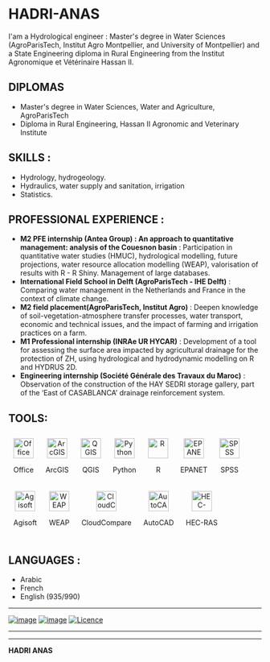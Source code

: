 # HADRI-ANAS
I'am a Hydrological engineer : Master's degree in Water Sciences (AgroParisTech, Institut Agro Montpellier, and University of Montpellier) and a State Engineering diploma in Rural Engineering from the Institut Agronomique et Vétérinaire Hassan II.
## DIPLOMAS
 - Master's degree in Water Sciences, Water and Agriculture, AgroParisTech
 - Diploma in Rural Engineering, Hassan II Agronomic and Veterinary Institute
## SKILLS : 
 - Hydrology, hydrogeology.
 - Hydraulics, water supply and sanitation, irrigation
 - Statistics.
## PROFESSIONAL EXPERIENCE : 
- **M2 PFE internship (Antea Group) : An approach to quantitative management: analysis of the Couesnon basin** : Participation in quantitative water studies (HMUC), hydrological modelling, future projections, water resource allocation modelling (WEAP), valorisation of results with R - R Shiny. Management of large databases.
- **International Field School in Delft (AgroParisTech - IHE Delft)** : Comparing water management in the Netherlands and France in the context of climate change.
- **M2 field placement(AgroParisTech, Institut Agro)** : Deepen knowledge of soil-vegetation-atmosphere transfer processes, water transport, economic and technical issues, and the impact of farming and irrigation practices on a farm.
- **M1 Professional internship (INRAe UR HYCAR)** : Development of a tool for assessing the surface area impacted by agricultural drainage for the protection of ZH, using hydrological and hydrodynamic modelling on R and HYDRUS 2D.
- **Engineering internship (Société Générale des Travaux du Maroc)** : Observation of the construction of the HAY SEDRI storage gallery, part of the ‘East of CASABLANCA’ drainage reinforcement system.
## TOOLS:

<div style="text-align: center; display: inline-block; margin: 10px;">
  <img src="https://github.com/user-attachments/assets/89bc71ff-2e29-4e83-afd3-746578e766f6" alt="Office" width="40"/>
  <p>Office</p>
</div> <div style="text-align: center; display: inline-block; margin: 10px;">
  <img src="https://github.com/user-attachments/assets/56644351-a92c-490d-a75a-ac88e59dc44b" alt="ArcGIS" width="40"/>
  <p>ArcGIS</p>
</div>

<div style="text-align: center; display: inline-block; margin: 10px;">
  <img src="https://github.com/user-attachments/assets/a15533ba-0503-4d2b-94e5-3a674456d0ef" alt="QGIS" width="40"/>
  <p>QGIS</p>
</div>

<div style="text-align: center; display: inline-block; margin: 10px;">
  <img src="https://github.com/user-attachments/assets/ae1ec8fa-c3c6-4513-bafd-e8b587421775" alt="Python" width="40"/>
  <p>Python</p>
</div>

<div style="text-align: center; display: inline-block; margin: 10px;">
  <img src="https://github.com/user-attachments/assets/3cda710d-8ea2-4343-8978-e748dd7f2947" alt="R" width="40"/>
  <p>R</p>
</div>

<div style="text-align: center; display: inline-block; margin: 10px;">
  <img src="https://github.com/user-attachments/assets/fc618013-9cc5-4402-a1fd-edb7acc6d2d0" alt="EPANET" width="40"/>
  <p>EPANET</p>
</div>

<div style="text-align: center; display: inline-block; margin: 10px;">
  <img src="https://github.com/user-attachments/assets/1ceadc9f-52e4-4cdd-92de-9d8630fb5976" alt="SPSS" width="40"/>
  <p>SPSS</p>
</div>

<div style="text-align: center; display: inline-block; margin: 10px;">
  <img src="https://github.com/user-attachments/assets/2c7a2887-79ac-46d1-a53e-a7a49539bff3" alt="Agisoft" width="40"/>
  <p>Agisoft</p>
</div>

<div style="text-align: center; display: inline-block; margin: 10px;">
  <img src="https://github.com/user-attachments/assets/2a7a7253-0367-4d3d-a8be-8e549eeffcd7" alt="WEAP" width="40"/>
  <p>WEAP</p>
</div>

<div style="text-align: center; display: inline-block; margin: 10px;">
  <img src="https://github.com/user-attachments/assets/7a951cfc-5906-4780-8f28-cffd30ba7397" alt="CloudCompare" width="40"/>
  <p>CloudCompare</p>
</div>

<div style="text-align: center; display: inline-block; margin: 10px;">
  <img src="https://github.com/user-attachments/assets/8b2b4599-c22b-43b9-aec5-6f6f87d4a502" alt="AutoCAD" width="40"/>
  <p>AutoCAD</p>
</div>

<div style="text-align: center; display: inline-block; margin: 10px;">
  <img src="https://github.com/user-attachments/assets/a79e6e95-20c9-4280-97d3-b8a483fc7659" alt="HEC-RAS" width="40"/>
  <p>HEC-RAS</p>
</div>

 ## LANGUAGES : 
- Arabic 
- French 
- English (935/990)

____

[![image](https://img.shields.io/badge/LinkedIn-0077B5?style=for-the-badge&logo=linkedin&logoColor=white)](https://www.linkedin.com/in/anas-hadri/)
[![image](https://img.shields.io/badge/GitHub-100000?style=for-the-badge&logo=github&logoColor=white
)](https://github.com/anashadri/)
[![Licence](https://img.shields.io/github/license/Ileriayo/markdown-badges?style=for-the-badge)](./LICENSE)

___
___
****HADRI ANAS****
